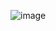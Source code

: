 ![image](https://github.com/VinayChaudhari1996/MindMap-using-GenAI/assets/42869040/fa548c21-186a-489b-9c7c-8bd890583a19)
